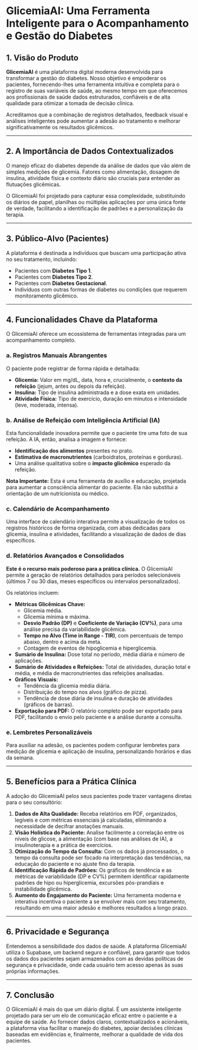 
# GlicemiaAI: Uma Ferramenta Inteligente para o Acompanhamento e Gestão do Diabetes

## 1. Visão do Produto

**GlicemiaAI** é uma plataforma digital moderna desenvolvida para transformar a gestão do diabetes. Nosso objetivo é empoderar os pacientes, fornecendo-lhes uma ferramenta intuitiva e completa para o registro de suas variáveis de saúde, ao mesmo tempo em que oferecemos aos profissionais de saúde dados estruturados, confiáveis e de alta qualidade para otimizar a tomada de decisão clínica.

Acreditamos que a combinação de registros detalhados, feedback visual e análises inteligentes pode aumentar a adesão ao tratamento e melhorar significativamente os resultados glicêmicos.

---

## 2. A Importância de Dados Contextualizados

O manejo eficaz do diabetes depende da análise de dados que vão além de simples medições de glicemia. Fatores como alimentação, dosagem de insulina, atividade física e contexto diário são cruciais para entender as flutuações glicêmicas.

O GlicemiaAI foi projetado para capturar essa complexidade, substituindo os diários de papel, planilhas ou múltiplas aplicações por uma única fonte de verdade, facilitando a identificação de padrões e a personalização da terapia.

---

## 3. Público-Alvo (Pacientes)

A plataforma é destinada a indivíduos que buscam uma participação ativa no seu tratamento, incluindo:

-   Pacientes com **Diabetes Tipo 1**.
-   Pacientes com **Diabetes Tipo 2**.
-   Pacientes com **Diabetes Gestacional**.
-   Indivíduos com outras formas de diabetes ou condições que requerem monitoramento glicêmico.

---

## 4. Funcionalidades Chave da Plataforma

O GlicemiaAI oferece um ecossistema de ferramentas integradas para um acompanhamento completo.

### a. Registros Manuais Abrangentes

O paciente pode registrar de forma rápida e detalhada:

-   **Glicemia:** Valor em mg/dL, data, hora e, crucialmente, o **contexto da refeição** (jejum, antes ou depois da refeição).
-   **Insulina:** Tipo de insulina administrada e a dose exata em unidades.
-   **Atividade Física:** Tipo de exercício, duração em minutos e intensidade (leve, moderada, intensa).

### b. Análise de Refeição com Inteligência Artificial (IA)

Esta funcionalidade inovadora permite que o paciente tire uma foto de sua refeição. A IA, então, analisa a imagem e fornece:

-   **Identificação dos alimentos** presentes no prato.
-   **Estimativa de macronutrientes** (carboidratos, proteínas e gorduras).
-   Uma análise qualitativa sobre o **impacto glicêmico** esperado da refeição.

**Nota Importante:** Esta é uma ferramenta de auxílio e educação, projetada para aumentar a consciência alimentar do paciente. Ela não substitui a orientação de um nutricionista ou médico.

### c. Calendário de Acompanhamento

Uma interface de calendário interativa permite a visualização de todos os registros históricos de forma organizada, com abas dedicadas para glicemia, insulina e atividades, facilitando a visualização de dados de dias específicos.

### d. Relatórios Avançados e Consolidados

**Este é o recurso mais poderoso para a prática clínica.** O GlicemiaAI permite a geração de relatórios detalhados para períodos selecionáveis (últimos 7 ou 30 dias, meses específicos ou intervalos personalizados).

Os relatórios incluem:

-   **Métricas Glicêmicas Chave:**
    -   Glicemia média.
    -   Glicemia mínima e máxima.
    -   **Desvio Padrão (DP)** e **Coeficiente de Variação (CV%)**, para uma análise precisa da variabilidade glicêmica.
    -   **Tempo no Alvo (Time in Range - TIR)**, com percentuais de tempo abaixo, dentro e acima da meta.
    -   Contagem de eventos de hipoglicemia e hiperglicemia.
-   **Sumário de Insulina:** Dose total no período, média diária e número de aplicações.
-   **Sumário de Atividades e Refeições:** Total de atividades, duração total e média, e média de macronutrientes das refeições analisadas.
-   **Gráficos Visuais:**
    -   Tendência da glicemia média diária.
    -   Distribuição do tempo nos alvos (gráfico de pizza).
    -   Tendência de dose diária de insulina e duração de atividades (gráficos de barras).
-   **Exportação para PDF:** O relatório completo pode ser exportado para PDF, facilitando o envio pelo paciente e a análise durante a consulta.

### e. Lembretes Personalizáveis

Para auxiliar na adesão, os pacientes podem configurar lembretes para medição de glicemia e aplicação de insulina, personalizando horários e dias da semana.

---

## 5. Benefícios para a Prática Clínica

A adoção do GlicemiaAI pelos seus pacientes pode trazer vantagens diretas para o seu consultório:

1.  **Dados de Alta Qualidade:** Receba relatórios em PDF, organizados, legíveis e com métricas essenciais já calculadas, eliminando a necessidade de decifrar anotações manuais.
2.  **Visão Holística do Paciente:** Analise facilmente a correlação entre os níveis de glicose, a alimentação (com base nas análises de IA), a insulinoterapia e a prática de exercícios.
3.  **Otimização do Tempo da Consulta:** Com os dados já processados, o tempo da consulta pode ser focado na interpretação das tendências, na educação do paciente e no ajuste fino da terapia.
4.  **Identificação Rápida de Padrões:** Os gráficos de tendência e as métricas de variabilidade (DP e CV%) permitem identificar rapidamente padrões de hipo ou hiperglicemia, excursões pós-prandiais e instabilidade glicêmica.
5.  **Aumento do Engajamento do Paciente:** Uma ferramenta moderna e interativa incentiva o paciente a se envolver mais com seu tratamento, resultando em uma maior adesão e melhores resultados a longo prazo.

---

## 6. Privacidade e Segurança

Entendemos a sensibilidade dos dados de saúde. A plataforma GlicemiaAI utiliza o Supabase, um backend seguro e confiável, para garantir que todos os dados dos pacientes sejam armazenados com as devidas políticas de segurança e privacidade, onde cada usuário tem acesso apenas às suas próprias informações.

---

## 7. Conclusão

O GlicemiaAI é mais do que um diário digital. É um assistente inteligente projetado para ser um elo de comunicação eficaz entre o paciente e a equipe de saúde. Ao fornecer dados claros, contextualizados e acionáveis, a plataforma visa facilitar o manejo do diabetes, apoiar decisões clínicas baseadas em evidências e, finalmente, melhorar a qualidade de vida dos pacientes.



